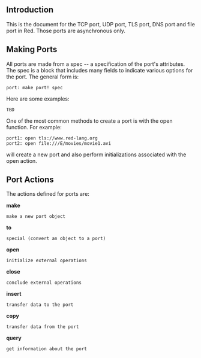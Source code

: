 ## Introduction
This is the document for the TCP port, UDP port, TLS port, DNS port and file port in Red. Those ports are asynchronous only.

## Making Ports
All ports are made from a spec -- a specification of the port's attributes. The spec is a block that includes many fields to indicate various options for the port. The general form is: 
```
port: make port! spec
```
Here are some examples: 
```
TBD
```
One of the most common methods to create a port is with the open function. For example: 
```
port1: open tls://www.red-lang.org
port2: open file:///E/movies/movie1.avi
```
will create a new port and also perform initializations associated with the open action. 

## Port Actions
The actions defined for ports are:

**make**

    make a new port object

**to**

    special (convert an object to a port)

**open**

    initialize external operations

**close**

    conclude external operations

**insert**

    transfer data to the port

**copy**

    transfer data from the port

**query**

    get information about the port


